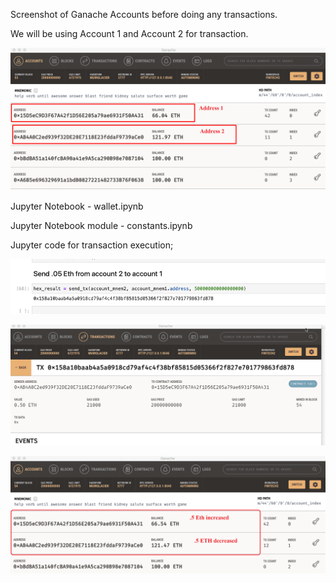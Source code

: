 

Screenshot of Ganache Accounts before doing any transactions.

We will be using Account 1 and Account 2 for transaction.

![image-20210902232118745](Images/image-20210902232118745.png)





Jupyter Notebook - wallet.ipynb

Jupyter Notebook module - constants.ipynb









Jupyter code for transaction execution; 

![jupyter_transaction](Images/jupyter_transaction.png)





![Ganache_transaction](Images/Ganache_transaction.png)



![image-20210903000219780](Images/GanacheResults.png)